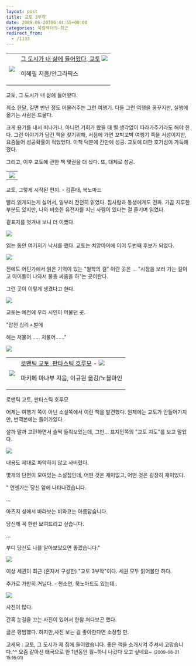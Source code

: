 ```yaml
---
layout: post
title: 교토 3부작
date: 2009-06-20T06:44:55+00:00
categories: 북컬렉터의-최근
redirect_from:
  - /1133
---
```




<table>

<tbody>

<tr>

<td><a href="http://www.aladdin.co.kr/shop/wproduct.aspx?ISBN=8970593764&amp;ttbkey=ttbjinto1216001&amp;COPYPaper=1"><img src="http://image.aladdin.co.kr/coveretc/book/covermini/8970593764_1.jpg" /></a></td>

<td align="left"><a href="http://www.aladdin.co.kr/shop/wproduct.aspx?ISBN=8970593764&amp;ttbkey=ttbjinto1216001&amp;COPYPaper=1">그 도시가 내 삶에 들어왔다, 교토</a>

<img src="http://image.aladdin.co.kr/img/common/star_s8.gif" />

이혜필 지음/안그라픽스</td>

</tr>

</tbody>

</table>

교토, 그 도시가 내 삶에 들어왔다.

최소 한달, 길면 반년 정도 머물러주는 그런 여행기. 다들 그런 여행을 꿈꾸지만, 실행에 옮기는 사람은 드물다.

크게 용기를 내서 떠나거나, 아니면 기회가 왔을 때 별 생각없이 따라가주기라도 해야 한다. 그런 이야기가 담긴 책을 찾기위해, 서점에 가면 꼬박꼬박 여행기 쪽을 서성이지만, 요즘들어 성공확률이 적었었다. 이책 덕분에 간만에 성공. 교토에 대한 호기심이 가득해졌다.

그리고, 이후 교토에 관한 책 몇권을 더 샀다. 또, 대체로 성공.

 

<table>

<tbody>

<tr>

<td><a href="http://www.aladdin.co.kr/shop/wproduct.aspx?ISBN=8954607160&amp;ttbkey=ttbjinto1216001&amp;COPYPaper=1"><img src="http://image.aladdin.co.kr/coveretc/book/covermini/8954607160_1.jpg" /></a></td>

</tr>

</tbody>

</table>

교토, 그렇게 시작된 편지. - 김훈태, 북노마드

빨리 읽게되는게 싫어서, 일부러 천천히 읽었다. 집사람과 동생에게도 전파. 가끔 지루한 부분도 있지만, 나와 비슷한 유전자를 지닌 사람이 있다는 걸 즐기며 읽었다.

겉표지를 벗겨내 보니 더 이뻤다.

![ ](/assets/media/uploads_1_cfile4.uf.191C62174A3C77163AD7E1.jpg)

읽는 동안 여기저기 낙서를 했다. 교토는 치앙마이에 이어 두번째 후보가 되었다.

![ ](/assets/media/uploads_1_cfile2.uf.141C62174A3C77183D31D2.jpg)

전에도 어딘가에서 읽은 기억이 있는 "철학의 길" 이란 곳은 ... "시장을 보러 가는 길이고 아이들이 나와서 물총 싸움을 하"는 곳이란다.

그런 곳이 이렇게 생겼다고 한다.

![ ](/assets/media/uploads_1_cfile24.uf.171C62174A3C77193F0ED8.jpg)

교토는 예전에 우리 시인이 머물던 곳.

"압천 십리ㅅ벌에

해는 저물어...... 저물어......"

![ ](/assets/media/uploads_1_cfile21.uf.151C62174A3C771A41106E.jpg)

 

<table>

<tbody>

<tr>

<td><a href="http://www.aladdin.co.kr/shop/wproduct.aspx?ISBN=8901092344&amp;ttbkey=ttbjinto1216001&amp;COPYPaper=1"><img src="http://image.aladdin.co.kr/coveretc/book/covermini/8901092344_1.jpg" /></a></td>

<td align="left"><a href="http://www.aladdin.co.kr/shop/wproduct.aspx?ISBN=8901092344&amp;ttbkey=ttbjinto1216001&amp;COPYPaper=1">로맨틱 교토, 판타스틱 호루모</a> - <img src="http://image.aladdin.co.kr/img/common/star_s8.gif" />

마키메 마나부 지음, 이규원 옮김/노블마인</td>

</tr>

</tbody>

</table>

로맨틱 교토, 판타스틱 호루모

어제는 여행기 쪽이 아닌 소설쪽에서 이런 책을 발견했다. 원제에는 교토가 안들어가지만, 번역본에는 들어가있다.

살까 말까 고민하면서 슬쩍 들춰보았는데, 그만... 표지안쪽의 "교토 지도"를 보고 말았다.

![ ](/assets/media/uploads_1_cfile1.uf.201C62174A3C7715397656.jpg)

내용도 제대로 파악하지 않고 사버렸다.

몇개의 단편이 모여있는 소설집인데, 어떤 것은 재미없고, 어떤 것은 굉장히 재미있다.

" 언젠가는 당신 앞에 나타나겠습니다.

...

아츠지 성에서 바라보는 비와코는 아름답습니다.

당신께 꼭 한번 보여드리고 싶습니다.

...

부디 당신도 나를 알아보았으면 좋겠습니다."

![ ](/assets/media/uploads_1_cfile3.uf.171C62174A3C771B421832.jpg)

이상 세권이 최근 (혼자서 구성한) "교토 3부작"이다. 세권 모두 읽어볼만 하다.

추가로 가만히 거닐다. - 천소연, 북노마드도 있는데..

![ ](/assets/media/uploads_1_cfile5.uf.201C62174A3C77163B1824.jpg)

사진이 많다.

간혹 눈길을 끄는 사진이 있어서 한참 쳐다보곤 했다.

글은 평범했다. 하지만,사진 보는 걸 좋아한다면 소장할 만.
<div id=comments>
<div class=comment>
<!--- cmt:1192 --->
<!--- mail: --->
<!--- parent:0 --->
고세욱 : 
교토, 그 도시가 제 집에 들어왔습니다. 좋은 책을 소개시켜 주셔서 고맙습니다.^^ 요즘 같아선 태국으로 한 1년동안 훵~하니 나갔다 오고 싶네요~
 <small>(2009-06-21 15:16:01)</small>
</div>
</div>
